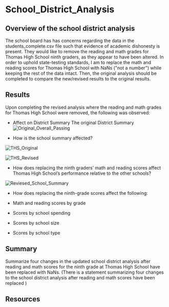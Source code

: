# School_District_Analysis
## Overview of the school district analysis
The school board has has concerns regarding the data in the students_complete.csv file such that evidence of academic dishonesty is present. They would like to remove the reading and math grades for Thomas High School ninth graders, as they appear to have been altered. In order to uphold state-testing standards, I am to replace the math and reading scores for Thomas High School with NaNs ("not a number") while keeping the rest of the data intact. Then, the original analysis should be completed to compare the new/revised results to the original results.

## Results 
Upon completing the revised analysis where the reading and math grades for Thomas High School were removed, the following was observed:

- Affect on District Summary
The original District Summary 
![Original_Overall_Passing](https://user-images.githubusercontent.com/102322707/169610951-40fa6389-e728-4130-a5df-efd5ff7ba63a.PNG)



- How is the school summary affected?

![THS_Original](https://user-images.githubusercontent.com/102322707/169611290-c81af528-5055-4475-a94f-97efa03e55f1.PNG)

![THS_Revised](https://user-images.githubusercontent.com/102322707/169611313-fced5930-2b23-4363-8544-46a176d0eed4.PNG)


- How does replacing the ninth graders’ math and reading scores affect Thomas High School’s performance relative to the other schools?

![Reviesed_School_Summary](https://user-images.githubusercontent.com/102322707/169611396-7a719ab1-0210-427f-afe8-28f4f5dad745.PNG)


- How does replacing the ninth-grade scores affect the following:

- Math and reading scores by grade


- Scores by school spending


- Scores by school size

- Scores by school type


## Summary 
Summarize four changes in the updated school district analysis after reading and math scores for the ninth grade at Thomas High School have been replaced with NaNs.
(There is a statement summarizing four changes to the school district analysis after reading and math scores have been replaced )

## Resources

